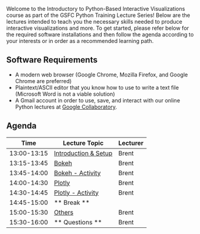 Welcome to the Introductory to Python-Based Interactive Visualizations course as part of the GSFC Python Training Lecture Series! Below are the lectures intended to teach you the necessary skills needed to produce interactive visualizations and more. To get started, please refer below for the required software installations and then follow the agenda according to your interests or in order as a recommended learning path.

## Software Requirements
* A modern web browser (Google Chrome, Mozilla Firefox, and Google Chrome are preferred)
* Plaintext/ASCII editor that you know how to use to write a text file (Microsoft Word is not a viable solution)
* A Gmail account in order to use, save, and interact with our online Python lectures at [Google Collaboratory](https://colab.research.google.com/).

## Agenda

<center>

| Time | Lecture Topic | Lecturer |
|------|---------------|----------|
| 13:00-13:15 | [Introduction \& Setup](intro.md) | Brent |
| 13:15-13:45 | [Bokeh](bokeh.md) | Brent |
| 13:45-14:00 | [Bokeh - Activity](bokeh.md) | Brent |
| 14:00-14:30 | [Plotly](plotly.md) | Brent |
| 14:30-14:45 | [Plotly - Activity](plotly.md) | Brent |
| 14:45-15:00 | ** Break ** | |
| 15:00-15:30 | [Others](other.md) | Brent |
| 15:30-16:00 | ** Questions ** | Brent |

</center>
